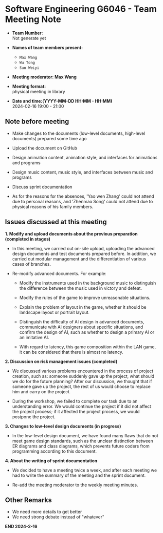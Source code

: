 ﻿# Software Engineering G6046 - Team Meeting Note

* **Team Number:**  
    Not generate yet

* **Names of team members present:** 
    * `Max Wang`
    * `Wu Tong`
    * `Sun Weiyi`

* **Meeting moderator: Max Wang**

* **Meeting format:**   
    physical meeting in library

* **Date and time:(YYYY-MM-DD HH:MM - HH:MM)**  
    2024-02-16 19:00 - 21:00

## Note before meeting

 * Make changes to the documents (low-level documents, high-level documents) prepared some time ago
 
 * Upload the document on GitHub
 
 * Design animation content, animation style, and interfaces for animations and programs
 
 * Design music content, music style, and interfaces between music and programs
 
 * Discuss sprint documentation

 * As for the reasons for the absences, 'Yao wen Zhang' could not attend due to personal reasons, and 'Zhenmao Song' could not attend due to physical reasons of his family members.


## Issues discussed at this meeting
 
**1. Modify and upload documents about the previous preparation (completed in stages)**
  
   * In this meeting, we carried out on-site upload, uploading the advanced design documents and test documents prepared before. In addition, we carried out modular management and the differentiation of various cases of branches.
  
   * Re-modify advanced documents. For example:
       * Modify the instruments used in the background music to distinguish the difference between the music used in victory and defeat.

       * Modify the rules of the game to improve unreasonable situations.

       * Explain the problem of layout in the game, whether it should be landscape layout or portrait layout.

       * Distinguish the difficulty of AI design in advanced documents, communicate with AI designers about specific situations, and confirm the design of AI, such as whether to design a primary AI or an imitative AI.

       * With regard to latency, this game composition within the LAN game, it can be considered that there is almost no latency.
     
**2. Discussion on risk management issues (completed)**

 * We discussed various problems encountered in the process of project creation, such as: someone suddenly gave up the project, what should we do for the future planning? After our discussion, we thought that if someone gave up the project, the rest of us would choose to replace him and carry on the project.
 
 * During the workshop, we failed to complete our task due to an understanding error. We would continue the project if it did not affect the project process; if it affected the project process, we would postpone the project.
 
**3. Changes to low-level design documents (in progress)**

* In the low-level design document, we have found many flaws that do not meet game design standards, such as the unclear distinction between ER diagrams and class diagrams, which prevents future coders from programming according to this document.

**4. About the writing of sprint documentation**

* We decided to have a meeting twice a week, and after each meeting we had to write the summary of the meeting and the sprint document.

* Re-add the meeting moderator to the weekly meeting minutes.

## Other Remarks

* We need more details to get better
* We need strong debate instead of "whatever"

**END 2024-2-16**
